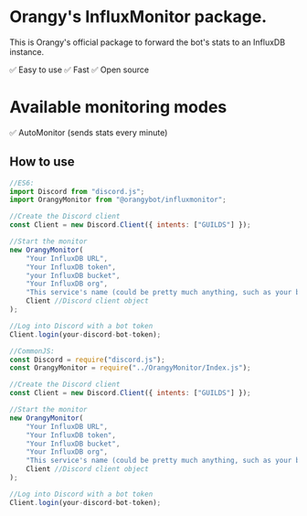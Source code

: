 # Orangy's InfluxMonitor package.

This is Orangy's official package to forward the bot's stats to an InfluxDB instance.

:white_check_mark: Easy to use
:white_check_mark: Fast
:white_check_mark: Open source

# Available monitoring modes

:white_check_mark: AutoMonitor (sends stats every minute)

## How to use

```javascript
//ES6:
import Discord from "discord.js";
import OrangyMonitor from "@orangybot/influxmonitor";

//Create the Discord client
const Client = new Discord.Client({ intents: ["GUILDS"] });

//Start the monitor
new OrangyMonitor(
    "Your InfluxDB URL",
    "Your InfluxDB token",
    "your InfluxDB bucket",
    "Your InfluxDB org",
    "This service's name (could be pretty much anything, such as your bot's name)",
    Client //Discord client object
);

//Log into Discord with a bot token
Client.login(your-discord-bot-token);

//CommonJS:
const Discord = require("discord.js");
const OrangyMonitor = require("../OrangyMonitor/Index.js");

//Create the Discord client
const Client = new Discord.Client({ intents: ["GUILDS"] });

//Start the monitor
new OrangyMonitor(
    "Your InfluxDB URL",
    "Your InfluxDB token",
    "Your InfluxDB bucket",
    "Your InfluxDB org",
    "This service's name (could be pretty much anything, such as your bot's name)",
    Client //Discord client object
);

//Log into Discord with a bot token
Client.login(your-discord-bot-token);
```
